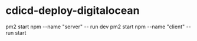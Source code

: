 # cdicd-deploy-digitalocean

pm2 start npm --name "server" -- run dev
pm2 start npm --name "client" -- run start